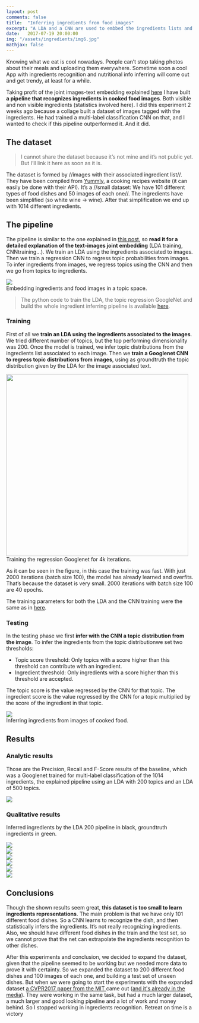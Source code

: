 ```yaml
---
layout: post
comments: false
title:  "Inferring ingredients from food images"
excerpt: "A LDA and a CNN are used to embbed the ingredients lists and the food images respectibly in a topic space. The CNN can predict topic distributions from food images, and from the topic distribution we predict the ingredients."
date:   2017-07-19 20:00:00
img: "/assets/ingredients/img6.jpg"
mathjax: false
---
```



Knowing what we eat is cool nowadays. People can’t stop taking photos about their meals and uploading them everywhere. Sometime soon a cool App with ingredients recognition and nutritional info inferring will come out and get trendy, at least for a while.

Taking profit of the joint images-text embedding explained [here](https://gombru.github.io/2017/06/30/phd/) I have built **a pipeline that recognizes ingredients in cooked food images**. Both visible and non visible ingredients (statistics involved here).
I did this experiment 2 weeks ago because a collage built a dataset of images tagged with the ingredients. He had trained a multi-label classification CNN on that, and I wanted to check if this pipeline outperformed it. And it did.

## The dataset

>I cannot share the dataset because it’s not mine and it’s not public yet. But I’ll link it here as soon as it is.

The dataset is formed by //images with their associated ingredient list//. They have been compiled from [Yummly](https://www.yummly.co/), a cooking recipes website (it can easily be done with their API).
It’s a //small dataset: We have 101 different types of food dishes and 50 images of each one//. The ingredients have been simplified (so white wine → wine). After that simplification we end up with 1014 different ingredients.

## The pipeline

The pipeline is similar to the one explained in [this post](https://gombru.github.io/2017/06/30/phd/), so **read it for a detailed explanation of the text-images joint embedding** (LDA training, CNNtraining...). We train an LDA using the ingredients associated to images. Then we train a regression CNN to regress topic probabilities from images. To infer ingredients from images, we regress topics using the CNN and then we go from topics to ingredients.

<div class="imgcap">
<img src="/assets/ingredients/train_pipeline.png">
	<div class="thecap">
	Embedding ingredients and food images in a topic space.
	</div>
</div>

>The python code to train the LDA, the topic regression GoogleNet and build the whole ingredient inferring pipeline is available [here](https://github.com/gombru/ingredientsSearcher).

### Training

First of all we **train an LDA using the ingredients associated to the images**. We tried different number of topics, but the top performing dimensionality was 200. Once the model is trained, we infer topic distributions from the ingredients list associated to each image.
Then we **train a Googlenet CNN to regress topic distributions from images**, using as groundtruth the topic distribution given by the LDA for the image associated text. 

<div class="imgcap">
<img src="/assets/ingredients/training.png" height="490">
	<div class="thecap">
	Training the regression Googlenet for 4k iterations.
	</div>
</div>

As it can be seen in the figure, in this case the training was fast. With just 2000 iterations (batch size 100), the model has already learned and overfits. That’s because the dataset is very small. 2000 iterations with batch size 100 are 40 epochs.

The training parameters for both the LDA and the CNN training were the same as in [here](https://gombru.github.io/2017/06/30/phd/).

### Testing

In the testing phase we first **infer with the CNN a topic distribution from the image**. 
To infer the ingredients from the topic distributionwe set two thresholds:

- Topic score threshold: Only topics with a score higher than this threshold can contribute with an ingredient.
- Ingredient threshold: Only ingredients with a score higher than this threshold are accepted.

The topic score is the value regressed by the CNN for that topic.
The ingredient score is the value regressed by the CNN for a topic multiplied by the score of the ingredient in that topic.

<div class="imgcap">
<img src="/assets/ingredients/test_pipeline.png">
	<div class="thecap">
	Inferring ingredients from images of cooked food.
	</div>
</div>

## Results

### Analytic results

Those are the Precision, Recall and F-Score results of the baseline, which was a Googlenet trained for multi-label classification of the 1014 ingredients, the explained pipeline using an LDA with 200 topics and an LDA of 500 topics.


<div class="imgcap">
<img src="/assets/ingredients/results.png">
</div>


### Qualitative results

Inferred ingredients by the LDA 200 pipeline in black, groundtruth ingredients in green.


<div class="imgcap">
<img src="/assets/ingredients/img1.jpg">
</div>
<div class="imgcap">
<img src="/assets/ingredients/img2.jpg">
</div>
<div class="imgcap">
<img src="/assets/ingredients/img3.jpg">
</div>
<div class="imgcap">
<img src="/assets/ingredients/img4.jpg">
</div>
<div class="imgcap">
<img src="/assets/ingredients/img5.jpg">
</div>
<div class="imgcap">
<img src="/assets/ingredients/img6.jpg">
</div>



## Conclusions

Though the shown results seem great, **this dataset is too small to learn ingredients representations**. The main problem is that we have only 101 different food dishes. So a CNN learns to recognize the dish, and then statistically infers the ingredients. It’s not really recognizing ingredients.
Also, we should have different food dishes in the train and the test set, so we cannot prove that the net can extrapolate the ingredients recognition to other dishes.

After this experiments and conclusion, we decided to expand the dataset, given that the pipeline seemed to be working but we needed more data to prove it with certainty. So we expanded the dataset to 200 different food dishes and 100 images of each one, and building a test set of unseen dishes. But when we were going to start the experiments with the expanded dataset [a CVPR2017 paper from the MIT ](http://im2recipe.csail.mit.edu/) came out ([and it's already in the media](https://www.xataka.com/robotica-e-ia/pic2recipe-averigua-la-receta-de-ese-plato-riquisimo-del-que-solo-tienes-una-fotografia)). They were working in the same task, but had a much larger dataset, a much larger and good looking pipeline and a lot of work and money behind. So I stopped working in ingredients recognition. Retreat on time is a victory



